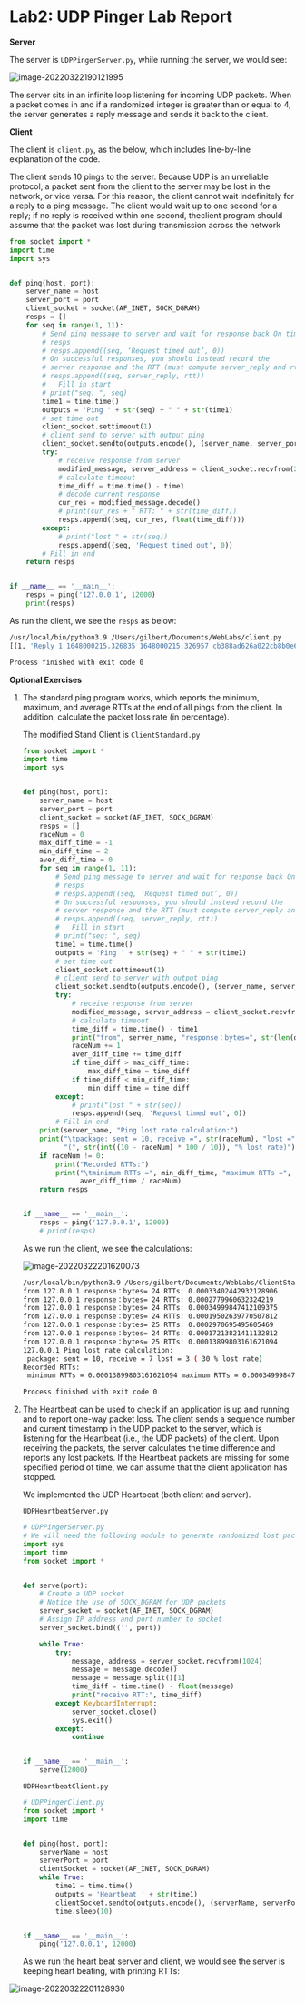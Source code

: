 # Lab2: UDP Pinger Lab Report



**Server**

The server is `UDPPingerServer.py`, while running the server, we would see:

![image-20220322190121995](/Users/gilbert/Library/Application%20Support/typora-user-images/image-20220322190121995.png)

The server sits in an infinite loop listening for incoming UDP packets. When a packet comes in and if a randomized integer is greater than or equal to 4, the server generates a reply message and sends it back to the client.



**Client**

The client is `client.py`, as the below, which includes line-by-line explanation of the code.

The client sends 10 pings to the server. Because UDP is an unreliable protocol, a packet sent from the client to the server may be lost in the network, or vice versa. For this reason, the client cannot wait indefinitely for a reply to a ping message. The client would wait up to one second for a reply; if no reply is received within one second, theclient program should assume that the packet was lost during transmission across the network

```python
from socket import *
import time
import sys


def ping(host, port):
    server_name = host
    server_port = port
    client_socket = socket(AF_INET, SOCK_DGRAM)
    resps = []
    for seq in range(1, 11):
        # Send ping message to server and wait for response back On timeouts, you can use the following to add to
        # resps
        # resps.append((seq, ‘Request timed out’, 0))
        # On successful responses, you should instead record the
        # server response and the RTT (must compute server_reply and rtt properly)
        # resps.append((seq, server_reply, rtt))
        #   Fill in start
        # print("seq: ", seq)
        time1 = time.time()
        outputs = 'Ping ' + str(seq) + " " + str(time1)
        # set time out
        client_socket.settimeout(1)
        # client send to server with output ping
        client_socket.sendto(outputs.encode(), (server_name, server_port))
        try:
            # receive response from server
            modified_message, server_address = client_socket.recvfrom(2048)
            # calculate timeout
            time_diff = time.time() - time1
            # decode current response
            cur_res = modified_message.decode()
            # print(cur_res + " RTT: " + str(time_diff))
            resps.append((seq, cur_res, float(time_diff)))
        except:
            # print("lost " + str(seq))
            resps.append((seq, 'Request timed out', 0))
        # Fill in end
    return resps


if __name__ == '__main__':
    resps = ping('127.0.0.1', 12000)
    print(resps)

```

As run the client, we see the `resps` as below:

```bash
/usr/local/bin/python3.9 /Users/gilbert/Documents/WebLabs/client.py
[(1, 'Reply 1 1648000215.326835 1648000215.326957 cb388ad626a022cb8b0e6356490e15ad\n', 0.00022912025451660156), (2, 'Request timed out', 0), (3, 'Reply 3 1648000216.3281898 1648000216.3284411 76b8f29c5aae64deac1bd54351733416\n', 0.00044608116149902344), (4, 'Reply 4 1648000216.328643 1648000216.328762 c0063ee9bc6400049b6dc6bf3bcb3968\n', 0.0002758502960205078), (5, 'Request timed out', 0), (6, 'Reply 6 1648000217.330049 1648000217.330165 a5623a8b149ee95953e41adb5084f7a3\n', 0.00021600723266601562), (7, 'Reply 7 1648000217.3302689 1648000217.3303308 2c474416ebc1866f2516d3100b5361a0\n', 0.00016617774963378906), (8, 'Reply 8 1648000217.3304389 1648000217.3305118 165849a89908ad0007a02306e3d267c0\n', 0.00015997886657714844), (9, 'Reply 9 1648000217.330602 1648000217.330663 2923855aed599e7b91a08e8fdc2a3465\n', 0.00015997886657714844), (10, 'Reply 10 1648000217.330765 1648000217.330913 8ebc0a91aa4670806248cf28b78ce5eb\n', 0.00026988983154296875)]

Process finished with exit code 0
```



**Optional Exercises**

1. The standard ping program works,  which reports the minimum, maximum, and average RTTs at the end of all pings from the client.
   In addition, calculate the packet loss rate (in percentage).

   The modified Stand Client is `ClientStandard.py`

   ```python
   from socket import *
   import time
   import sys
   
   
   def ping(host, port):
       server_name = host
       server_port = port
       client_socket = socket(AF_INET, SOCK_DGRAM)
       resps = []
       raceNum = 0
       max_diff_time = -1
       min_diff_time = 2
       aver_diff_time = 0
       for seq in range(1, 11):
           # Send ping message to server and wait for response back On timeouts, you can use the following to add to
           # resps
           # resps.append((seq, ‘Request timed out’, 0))
           # On successful responses, you should instead record the
           # server response and the RTT (must compute server_reply and rtt properly)
           # resps.append((seq, server_reply, rtt))
           #   Fill in start
           # print("seq: ", seq)
           time1 = time.time()
           outputs = 'Ping ' + str(seq) + " " + str(time1)
           # set time out
           client_socket.settimeout(1)
           # client send to server with output ping
           client_socket.sendto(outputs.encode(), (server_name, server_port))
           try:
               # receive response from server
               modified_message, server_address = client_socket.recvfrom(2048)
               # calculate timeout
               time_diff = time.time() - time1
               print("from", server_name, "response：bytes=", str(len(outputs)), "RTTs:", str(time_diff))
               raceNum += 1
               aver_diff_time += time_diff
               if time_diff > max_diff_time:
                   max_diff_time = time_diff
               if time_diff < min_diff_time:
                   min_diff_time = time_diff
           except:
               # print("lost " + str(seq))
               resps.append((seq, 'Request timed out', 0))
           # Fill in end
       print(server_name, "Ping lost rate calculation:")
       print("\tpackage: sent = 10, receive =", str(raceNum), "lost =", str(10 - raceNum),
             "(", str(int((10 - raceNum) * 100 / 10)), "% lost rate)")
       if raceNum != 0:
           print("Recorded RTTs:")
           print("\tminimum RTTs =", min_diff_time, "maximum RTTs =", max_diff_time, "average RTTs =",
                 aver_diff_time / raceNum)
       return resps
   
   
   if __name__ == '__main__':
       resps = ping('127.0.0.1', 12000)
       # print(resps)
   
   ```

   As we run the client, we see the calculations:

   

   ![image-20220322201620073](/Users/gilbert/Library/Application%20Support/typora-user-images/image-20220322201620073.png)

   ```bash
   /usr/local/bin/python3.9 /Users/gilbert/Documents/WebLabs/ClientStandard.py
   from 127.0.0.1 response：bytes= 24 RTTs: 0.00033402442932128906
   from 127.0.0.1 response：bytes= 24 RTTs: 0.0002779960632324219
   from 127.0.0.1 response：bytes= 24 RTTs: 0.00034999847412109375
   from 127.0.0.1 response：bytes= 24 RTTs: 0.00019502639770507812
   from 127.0.0.1 response：bytes= 25 RTTs: 0.0002970695495605469
   from 127.0.0.1 response：bytes= 24 RTTs: 0.00017213821411132812
   from 127.0.0.1 response：bytes= 25 RTTs: 0.00013899803161621094
   127.0.0.1 Ping lost rate calculation:
   	package: sent = 10, receive = 7 lost = 3 ( 30 % lost rate)
   Recorded RTTs:
   	minimum RTTs = 0.00013899803161621094 maximum RTTs = 0.00034999847412109375 average RTTs = 0.0002521787370954241
   
   Process finished with exit code 0
   ```

   

2. The Heartbeat can be used to check if an application is up and running and to report one-way packet loss. The client sends a sequence number and current timestamp in the UDP packet to the server, which is listening for the Heartbeat (i.e., the UDP packets) of the client. Upon receiving the packets, the server calculates the time difference and reports any lost packets. If the Heartbeat packets are missing for some specified period of time, we can assume that the client application has stopped.

   We implemented the UDP Heartbeat (both client and server).

   `UDPHeartbeatServer.py`

   ```python
   # UDPPingerServer.py
   # We will need the following module to generate randomized lost packets
   import sys
   import time
   from socket import *
   
   
   def serve(port):
       # Create a UDP socket
       # Notice the use of SOCK_DGRAM for UDP packets
       server_socket = socket(AF_INET, SOCK_DGRAM)
       # Assign IP address and port number to socket
       server_socket.bind(('', port))
   
       while True:
           try:
               message, address = server_socket.recvfrom(1024)
               message = message.decode()
               message = message.split()[1]
               time_diff = time.time() - float(message)
               print("receive RTT:", time_diff)
           except KeyboardInterrupt:
               server_socket.close()
               sys.exit()
           except:
               continue
   
   
   if __name__ == '__main__':
       serve(12000)
   
   ```

   

   `UDPHeartbeatClient.py`

   ```python
   # UDPPingerClient.py
   from socket import *
   import time
   
   
   def ping(host, port):
       serverName = host
       serverPort = port
       clientSocket = socket(AF_INET, SOCK_DGRAM)
       while True:
           time1 = time.time()
           outputs = 'Heartbeat ' + str(time1)
           clientSocket.sendto(outputs.encode(), (serverName, serverPort))
           time.sleep(10)
   
   
   if __name__ == '__main__':
       ping('127.0.0.1', 12000)
   
   ```

   

   As we run the heart beat server and client, we would see the server is keeping heart beating, with printing RTTs:

![image-20220322201128930](/Users/gilbert/Library/Application%20Support/typora-user-images/image-20220322201128930.png)
